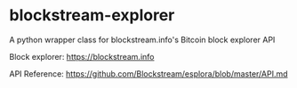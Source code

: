 # blockstream-explorer
A python wrapper class for blockstream.info's Bitcoin block explorer API

Block explorer: https://blockstream.info

API Reference: https://github.com/Blockstream/esplora/blob/master/API.md

